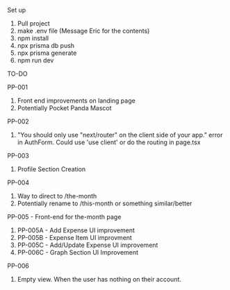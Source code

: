 Set up 
1. Pull project
2. make .env file
(Message Eric for the contents)
3. npm install
4. npx prisma db push
5. npx prisma generate
6. npm run dev

TO-DO

PP-001
1. Front end improvements on landing page 
2. Potentially Pocket Panda Mascot

PP-002
1. "You should only use "next/router" on the client side of your app." error in AuthForm. Could use 'use client' or do the routing in page.tsx

PP-003
1. Profile Section Creation

PP-004
1. Way to direct to /the-month
2. Potentially rename to /this-month or something similar/better

PP-005 - Front-end for the-month page
1. PP-005A - Add Expense UI improvement
2. PP-005B - Expense Item UI improvment
3. PP-005C - Add/Update Expense UI improvement
4. PP-006C - Graph Section UI Improvement

PP-006
1. Empty view. When the user has nothing on their account.
